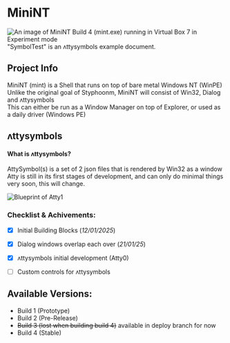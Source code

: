 # MiniNT
![An image of MiniNT Build 4 (mint.exe) running in Virtual Box 7 in Experiment mode](https://github.com/user-attachments/assets/5572ae2a-3693-4ee8-b089-5d4bdd798010)
"SymbolTest" is an ʌttysymbols example document.

## Project Info
MiniNT (mint) is a Shell that runs on top of bare metal Windows NT (WinPE)
<br>
Unlike the original goal of Styphoonm, MiniNT will consist of Win32, Dialog and ʌttysymbols
<br>
This can either be run as a Window Manager on top of Explorer, or used as a daily driver (Windows PE)

## ʌttysymbols
#### What is ʌttysymbols?
AttySymbol(s) is a set of 2 json files that is rendered by Win32 as a window
<br>
Atty is still in its first stages of development, and can only do minimal things
<br>
very soon, this will change.

![Blueprint of Atty1](https://github.com/user-attachments/assets/dcb8f25f-44b0-4435-ab70-7303909b0004)


### Checklist & Achivements:
- [X] Initial Building Blocks (_12/01/2025_)
- [X] Dialog windows overlap each over (_21/01/25_)
- [X] ʌttysymbols initial development (Atty0)
- [ ] Custom controls for ʌttysymbols


## Available Versions:
- Build 1 (Prototype)
- Build 2 (Pre-Release)
- ~~Build 3 (lost when building build 4)~~ available in deploy branch for now
- Build 4 (Stable)
